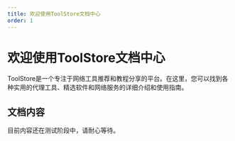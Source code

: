 ```yaml
---
title: 欢迎使用ToolStore文档中心
order: 1
---
```


# 欢迎使用ToolStore文档中心

ToolStore是一个专注于网络工具推荐和教程分享的平台。在这里，您可以找到各种实用的代理工具、精选软件和网络服务的详细介绍和使用指南。

## 文档内容

目前内容还在测试阶段中，请耐心等待。